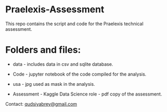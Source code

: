 # Praelexis-Assessment
This repo contains the script and code for the Praelexis technical assessment.

# Folders and files:

* data                                     - includes data in csv and sqlite database.

* Code                                     - jupyter notebook of the code compiled for the analysis.

* usa                                      - jpg used as mask in the analysis.

* Assessment - Kaggle Data Science role    - pdf copy of the assessment.


Contact: qudsiyabrey@gmail.com